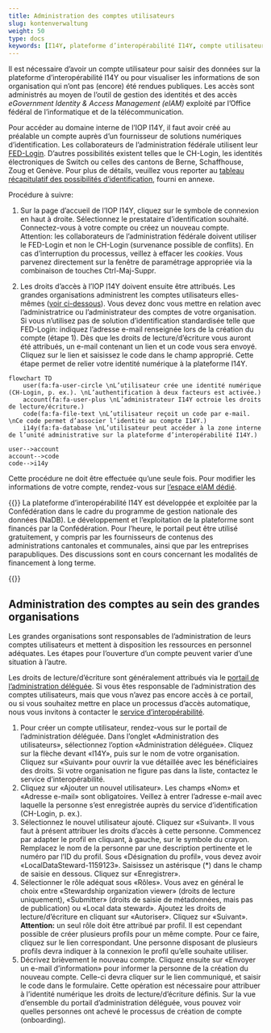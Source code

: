 ```yaml
---
title: Administration des comptes utilisateurs
slug: kontenverwaltung
weight: 50
type: docs
keywords: [I14Y, plateforme d’interopérabilité I14Y, compte utilisateur, compte, accès, EIAM, login, connexion]
---
```


Il est nécessaire d’avoir un compte utilisateur pour saisir des données sur la plateforme d’interopérabilité I14Y ou pour visualiser les informations de son organisation qui n’ont pas (encore) été rendues publiques. Les accès sont administrés au moyen de l’outil de gestion des identités et des accès _eGovernment Identity & Access Management (eIAM)_ exploité par l’Office fédéral de l’informatique et de la télécommunication.  

Pour accéder au domaine interne de l’IOP I14Y, il faut avoir créé au préalable un compte auprès d’un fournisseur de solutions numériques d’identification. Les collaborateurs de l’administration fédérale utilisent leur [FED-Login](https://www.eiam.swiss). D’autres possibilités existent telles que le CH-Login, les identités électroniques de Switch ou celles des cantons de Berne, Schaffhouse, Zoug et Genève. Pour plus de détails, veuillez vous reporter au [tableau récapitulatif des possibilités d’identification](/handbook/de/6_anhang/eiam), fourni en annexe. 

Procédure à suivre:

1. Sur la page d’accueil de l’IOP I14Y, cliquez sur le symbole de connexion en haut à droite. Sélectionnez le prestataire d’identification souhaité. Connectez-vous à votre compte ou créez un nouveau compte. Attention: les collaborateurs de l’administration fédérale doivent utiliser le FED-Login et non le CH-Login (survenance possible de conflits). En cas d’interruption du processus, veillez à effacer les _cookies_. Vous parvenez directement sur la fenêtre de paramétrage appropriée via la combinaison de touches Ctrl-Maj-Suppr. 

2. Les droits d’accès à l’IOP I14Y doivent ensuite être attribués. Les grandes organisations administrent les comptes utilisateurs elles-mêmes ([voir ci-dessous](#kontenverwaltung-in-grösseren-organisationen)). Vous devez donc vous mettre en relation avec l’administratrice ou l’administrateur des comptes de votre organisation. Si vous n’utilisez pas de solution d’identification standardisée telle que FED-Login: indiquez l’adresse e-mail renseignée lors de la création du compte (étape 1). Dès que les droits de lecture/d’écriture vous auront été attribués, un e-mail contenant un lien et un code vous sera envoyé. Cliquez sur le lien et saisissez le code dans le champ approprié. Cette étape permet de relier votre identité numérique à la plateforme I14Y.  

```mermaid
flowchart TD
    user(fa:fa-user-circle \nL’utilisateur crée une identité numérique (CH-Login, p. ex.). \nL’authentification à deux facteurs est activée.)
    account(fa:fa-user-plus \nL’administrateur I14Y octroie les droits de lecture/écriture.)
    code(fa:fa-file-text \nL’utilisateur reçoit un code par e-mail. \nCe code permet d’associer l’identité au compte I14Y.)
    i14y(fa:fa-database \nL’utilisateur peut accéder à la zone interne de l’unité administrative sur la plateforme d’interopérabilité I14Y.)

user-->account
account-->code
code-->i14y
```

Cette procédure ne doit être effectuée qu’une seule fois. Pour modifier les informations de votre compte, rendez-vous sur [l’espace eIAM dédié](https://www.myaccount.eiam.admin.ch). 

{{<alert title="Combien coûte un compte utilisateur?" color="info" >}}
La plateforme d’interopérabilité I14Y est développée et exploitée par la Confédération dans le cadre du programme de gestion nationale des données (NaDB). Le développement et l’exploitation de la plateforme sont financés par la Confédération. Pour l’heure, le portail peut être utilisé gratuitement, y compris par les fournisseurs de contenus des administrations cantonales et communales, ainsi que par les entreprises parapubliques. Des discussions sont en cours concernant les modalités de financement à long terme. 

{{</alert>}}

## Administration des comptes au sein des grandes organisations 

Les grandes organisations sont responsables de l’administration de leurs comptes utilisateurs et mettent à disposition les ressources en personnel adéquates. Les étapes pour l’ouverture d’un compte peuvent varier d’une situation à l’autre.

Les droits de lecture/d’écriture sont généralement attribués via le [portail de l’administration déléguée](https://www.portal.eiam.admin.ch/). Si vous êtes responsable de l’administration des comptes utilisateurs, mais que vous n’avez pas encore accès à ce portail, ou si vous souhaitez mettre en place un processus d’accès automatique, nous vous invitons à contacter le [service d’interopérabilité](mailto:i14y@bfs.admin.ch). 

1. Pour créer un compte utilisateur, rendez-vous sur le portail de l’administration déléguée. Dans l’onglet «Administration des utilisateurs», sélectionnez l’option «Administration déléguée». Cliquez sur la flèche devant «I14Y», puis sur le nom de votre organisation. Cliquez sur «Suivant» pour ouvrir la vue détaillée avec les bénéficiaires des droits. Si votre organisation ne figure pas dans la liste, contactez le service d’interopérabilité.
2. Cliquez sur «Ajouter un nouvel utilisateur». Les champs «Nom» et «Adresse e-mail» sont obligatoires. Veillez à entrer l’adresse e-mail avec laquelle la personne s’est enregistrée auprès du service d’identification (CH-Login, p. ex.). 
3. Sélectionnez le nouvel utilisateur ajouté. Cliquez sur «Suivant». Il vous faut à présent attribuer les droits d’accès à cette personne. Commencez par adapter le profil en cliquant, à gauche, sur le symbole du crayon. Remplacez le nom de la personne par une description pertinente et le numéro par l’ID du profil. Sous «Désignation du profil», vous devez avoir «LocalDataSteward-1159123». Saisissez un astérisque (*) dans le champ de saisie en dessous. Cliquez sur «Enregistrer».
4. Sélectionner le rôle adéquat sous «Rôles». Vous avez en général le choix entre «Stewardship organization viewer» (droits de lecture uniquement), «Submitter» (droits de saisie de métadonnées, mais pas de publication) ou «Local data steward». Ajoutez les droits de lecture/d’écriture en cliquant sur «Autoriser». Cliquez sur «Suivant». __Attention:__ un seul rôle doit être attribué par profil. Il est cependant possible de créer plusieurs profils pour un même compte. Pour ce faire, cliquez sur le lien correspondant. Une personne disposant de plusieurs profils devra indiquer à la connexion le profil qu’elle souhaite utiliser.   
5. Décrivez brièvement le nouveau compte. Cliquez ensuite sur «Envoyer un e-mail d’information» pour informer la personne de la création du nouveau compte. Celle-ci devra cliquer sur le lien communiqué, et saisir le code dans le formulaire. Cette opération est nécessaire pour attribuer à l’identité numérique les droits de lecture/d’écriture définis. Sur la vue d’ensemble du portail d’administration déléguée, vous pouvez voir quelles personnes ont achevé le processus de création de compte (onboarding).